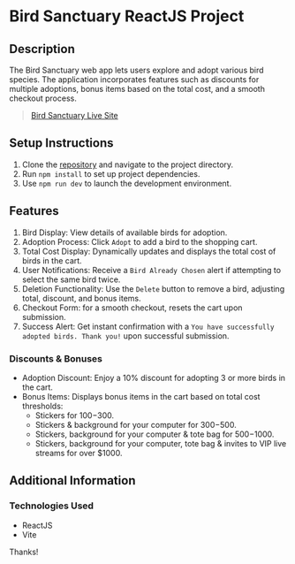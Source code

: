 # Bird Sanctuary ReactJS Project

## Description
The Bird Sanctuary web app lets users explore and adopt various bird species. The application incorporates features such as discounts for multiple adoptions, bonus items based on the total cost, and a smooth checkout process.
>[Bird Sanctuary Live Site](https://app.netlify.com/sites/scintillating-haupia-8ff537/overview)

## Setup Instructions
1. Clone the [repository](https://github.com/AnitaOwen/project-bird-sanctuary-vite) and navigate to the project directory.
2. Run `npm install` to set up project dependencies.
3. Use `npm run dev` to launch the development environment.


## Features

1. Bird Display: View details of available birds for adoption.
2. Adoption Process: Click `Adopt` to add a bird to the shopping cart.
3. Total Cost Display: Dynamically updates and displays the total cost of birds in the cart.
4. User Notifications: Receive a `Bird Already Chosen` alert if attempting to select the same bird twice.
5. Deletion Functionality: Use the `Delete` button to remove a bird, adjusting total, discount, and bonus items.
6. Checkout Form: for a smooth checkout, resets the cart upon submission.
7. Success Alert: Get instant confirmation with a `You have successfully adopted birds. Thank you!` upon successful submission.


### Discounts & Bonuses
- Adoption Discount: Enjoy a 10% discount for adopting 3 or more birds in the cart.
- Bonus Items: Displays bonus items in the cart based on total cost thresholds:
  - Stickers for $100-$300.
  - Stickers & background for your computer for $300-$500.
  - Stickers, background for your computer & tote bag for $500-$1000.
  - Stickers, background for your computer, tote bag & invites to VIP live streams for over $1000.

## Additional Information

### Technologies Used
- ReactJS
- Vite

Thanks!

